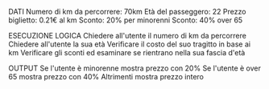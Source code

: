 DATI
Numero di km da percorrere: 70km
Età del passeggero: 22
Prezzo biglietto: 0.21€ al km
Sconto: 20% per minorenni
Sconto: 40% over 65

ESECUZIONE LOGICA
Chiedere all'utente il numero di km da percorrere 
Chiedere all'utente la sua età
Verificare il costo del suo tragitto in base ai km
Verificare gli sconti ed esaminare se rientrano nella sua fascia d'età

OUTPUT
Se l'utente è minorenne mostra prezzo con 20%
Se l'utente è over 65 mostra prezzo con 40%
Altrimenti mostra prezzo intero